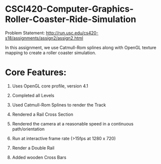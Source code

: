 # CSCI420-Computer-Graphics-Roller-Coaster-Ride-Simulation
Problem Statement: http://run.usc.edu/cs420-s18/assignments/assign2/assign2.html

In this assignment, we use Catmull-Rom splines along with OpenGL texture mapping to create a roller coaster simulation.

Core Features:
======================

1. Uses OpenGL core profile, version 4.1 

2. Completed all Levels

3. Used Catmull-Rom Splines to render the Track

4. Rendered a Rail Cross Section 

5. Rendered the camera at a reasonable speed in a continuous path/orientation

6. Run at interactive frame rate (>15fps at 1280 x 720) 

7. Render a Double Rail 

8. Added wooden Cross Bars
